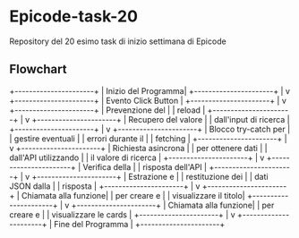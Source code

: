 # Epicode-task-20
Repository del 20 esimo task di inizio settimana di Epicode

## Flowchart
+----------------------+
|   Inizio del Programma|
+----------------------+
         |
         v
+----------------------+
|  Evento Click Button  |
+----------------------+
         |
         v
+----------------------+
|    Prevenzione del    |
|      reload           |
+----------------------+
         |
         v
+----------------------+
| Recupero del valore   |
| dall'input di ricerca |
+----------------------+
         |
         v
+----------------------+
|  Blocco try-catch per |
|  gestire eventuali    |
|  errori durante il    |
|  fetching             |
+----------------------+
         |
         v
+----------------------+
| Richiesta asincrona   |
| per ottenere dati     |
| dall'API utilizzando  |
| il valore di ricerca  |
+----------------------+
         |
         v
+----------------------+
|   Verifica della      |
|   risposta dell'API   |
+----------------------+
         |
         v
+----------------------+
|   Estrazione e        |
|   restituzione dei    |
|   dati JSON dalla     |
|   risposta            |
+----------------------+
         |
         v
+----------------------+
| Chiamata alla funzione|
| per creare e          |
| visualizzare il titolo|
+----------------------+
         |
         v
+----------------------+
| Chiamata alla funzione|
| per creare e          |
| visualizzare le cards |
+----------------------+
         |
         v
+----------------------+
| Fine del Programma    |
+----------------------+
